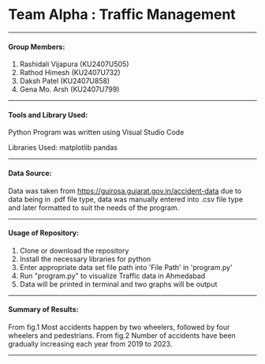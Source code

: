# Team Alpha : Traffic Management
---

#### Group Members:

1. Rashidali Vijapura      (KU2407U505)
2. Rathod Himesh          (KU2407U732)
3. Daksh Patel                (KU2407U858)
4. Gena Mo. Arsh           (KU2407U799)

---

#### Tools and Library Used:

Python Program was written using Visual Studio Code

Libraries Used:
	matplotlib
	pandas

---

#### Data Source:

Data was taken from https://gujrosa.gujarat.gov.in/accident-data
due to data being in .pdf file type, data was manually entered into .csv file type and later formatted to suit the needs of the program.

---

#### Usage of Repository:

1. Clone or download the repository
2. Install the necessary libraries for python
3. Enter appropriate data set file path into 'File Path' in 'program.py'
4. Run "program.py" to visualize Traffic data in Ahmedabad 
5. Data will be printed in terminal and two graphs will be output

---

#### Summary of Results:

From fig.1 Most accidents happen by two wheelers, followed by four wheelers and pedestrians.
From fig.2 Number of accidents have been gradually increasing each year from 2019 to 2023.

---
